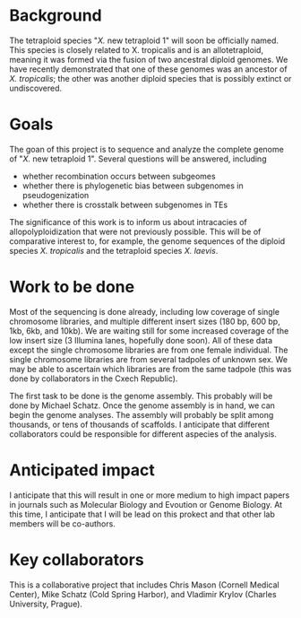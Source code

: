 # Background
The tetraploid species "*X.* new tetraploid 1" will soon be officially named.  This species is closely related to X. tropicalis and is an allotetraploid, meaning it was formed via the fusion of two ancestral diploid genomes.  We have recently demonstrated that one of these genomes was an ancestor of *X. tropicalis*; the other was another diploid species that is possibly extinct or undiscovered.

# Goals
The goan of this project is to sequence and analyze the complete genome of "*X.* new tetraploid 1".  Several questions will be answered, including 
* whether recombination occurs between subgeomes
* whether there is phylogenetic bias between subgenomes in pseudogenization
* whether there is crosstalk between subgenomes in TEs

The significance of this work is to inform us about intracacies of allopolyploidization that were not previously possible. This will be of comparative interest to, for example, the genome sequences of the diploid species *X. tropicalis* and the tetraploid species *X. laevis*.

# Work to be done
Most of the sequencing is done already, including low coverage of single chromosome libraries, and multiple different insert sizes (180 bp, 600 bp, 1kb, 6kb, and 10kb).  We are waiting still for some increased coverage of the low insert size (3 Illumina lanes, hopefully done soon).  All of these data except the single chromosome libraries are from one female individual.  The single chromosome libraries are from several tadpoles of unknown sex.  We may be able to ascertain which libraries are from the same tadpole (this was done by collaborators in the Cxech Republic).

The first task to be done is the genome assembly. This probably will be done by Michael Schatz.  Once the genome assembly is in hand, we can begin the genome analyses.  The assembly will probably be split among thousands, or tens of thousands of scaffolds. I anticipate that different collaborators could be responsible for different aspecies of the analysis.

# Anticipated impact
I anticipate that this will result in one or more medium to high impact papers in journals such as Molecular Biology and Evoution or Genome Biology.  At this time, I anticipate that I will be lead on this prokect and that other lab members will be co-authors.

# Key collaborators
This is a collaborative project that includes Chris Mason (Cornell Medical Center), Mike Schatz (Cold Spring Harbor), and Vladimir Krylov (Charles University, Prague).
